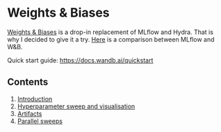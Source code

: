 # Weights & Biases

[Weights & Biases](https://github.com/wandb/wandb) is a drop-in replacement of MLflow and Hydra. That is why I decided to give it a try. [Here](https://medium.com/hub-by-littlebigcode/why-do-you-need-to-use-weights-biases-to-track-your-ml-project-f093562287d8) is a comparison between MLflow and W&B.

Quick start guide: https://docs.wandb.ai/quickstart

## Contents
1. [Introduction](https://colab.research.google.com/github/wandb/examples/blob/master/colabs/intro/Intro_to_Weights_%26_Biases.ipynb)
2. [Hyperparameter sweep and visualisation](https://colab.research.google.com/github/wandb/examples/blob/master/colabs/pytorch/Organizing_Hyperparameter_Sweeps_in_PyTorch_with_W%26B.ipynb)
3. [Artifacts](https://colab.research.google.com/github/wandb/examples/blob/master/colabs/wandb-artifacts/Pipeline_Versioning_with_W&B_Artifacts.ipynb)
4. [Parallel sweeps](https://docs.wandb.ai/guides/sweeps/parallelize-agents)